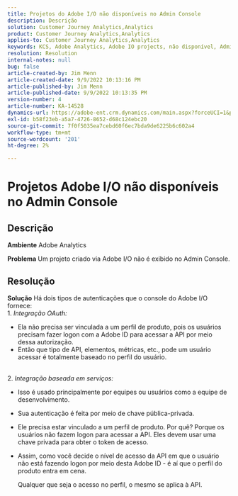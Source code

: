 ```yaml
---
title: Projetos do Adobe I/O não disponíveis no Admin Console
description: Descrição
solution: Customer Journey Analytics,Analytics
product: Customer Journey Analytics,Analytics
applies-to: Customer Journey Analytics,Analytics
keywords: KCS, Adobe Analytics, Adobe IO projects, não disponível, Admin Console, Integração OAuth, Integração baseada em serviços
resolution: Resolution
internal-notes: null
bug: false
article-created-by: Jim Menn
article-created-date: 9/9/2022 10:13:16 PM
article-published-by: Jim Menn
article-published-date: 9/9/2022 10:13:35 PM
version-number: 4
article-number: KA-14528
dynamics-url: https://adobe-ent.crm.dynamics.com/main.aspx?forceUCI=1&pagetype=entityrecord&etn=knowledgearticle&id=79289e96-8c30-ed11-9db1-0022480866ad
exl-id: b58f23eb-a5a7-4726-8652-d68c124ebc20
source-git-commit: 7f0f5035ea7cebd60f6ec7bda9de6225b6c602a4
workflow-type: tm+mt
source-wordcount: '201'
ht-degree: 2%

---
```


# Projetos Adobe I/O não disponíveis no Admin Console

## Descrição


<b>Ambiente</b>
Adobe Analytics

<b>Problema</b>
Um projeto criado via Adobe I/O não é exibido no Admin Console.


## Resolução


<b>Solução</b>
Há dois tipos de autenticações que o console do Adobe I/O fornece:
<br>1. *Integração OAuth:*
- Ela não precisa ser vinculada a um perfil de produto, pois os usuários precisam fazer logon com a Adobe ID para acessar a API por meio dessa autorização.
- Então que tipo de API, elementos, métricas, etc., pode um usuário acessar é totalmente baseado no perfil do usuário.

<br>2. *Integração baseada em serviços:*
- Isso é usado principalmente por equipes ou usuários como a equipe de desenvolvimento.


- Sua autenticação é feita por meio de chave pública-privada.


- Ele precisa estar vinculado a um perfil de produto. Por quê? Porque os usuários não fazem logon para acessar a API. Eles devem usar uma chave privada para obter o token de acesso.
- Assim, como você decide o nível de acesso da API em que o usuário não está fazendo logon por meio desta Adobe ID - é aí que o perfil do produto entra em cena.

   Qualquer que seja o acesso no perfil, o mesmo se aplica à API.
